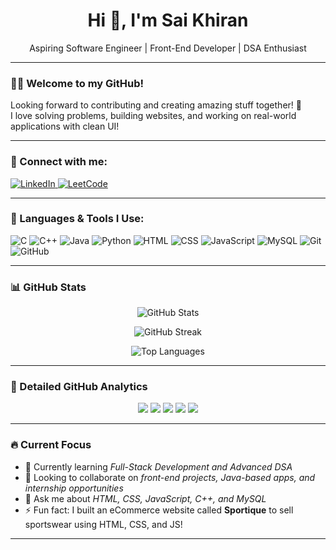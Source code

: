<h1 align="center">Hi 👋, I'm Sai Khiran</h1>
<p align="center">Aspiring Software Engineer | Front-End Developer | DSA Enthusiast</p>

---

### 👨‍💻 Welcome to my GitHub!

Looking forward to contributing and creating amazing stuff together! 🚀  
I love solving problems, building websites, and working on real-world applications with clean UI!

---

### 🔗 Connect with me:

<p align="left">
  <a href="https://www.linkedin.com/in/sai-khiran-k-8a7766216/" target="_blank">
    <img src="https://img.icons8.com/color/48/000000/linkedin.png" alt="LinkedIn"/>
  </a>
  <a href="https://leetcode.com/u/saikhiran_7/" target="_blank">
    <img src="https://img.icons8.com/external-tal-revivo-color-tal-revivo/48/000000/external-level-up-your-coding-skills-and-quickly-land-a-job-logo-color-tal-revivo.png" alt="LeetCode"/>
  </a>
</p>

---

### 🚀 Languages & Tools I Use:

<p align="left">
  <img src="https://img.icons8.com/color/48/000000/c-programming.png" alt="C"/>
  <img src="https://img.icons8.com/color/48/000000/c-plus-plus-logo.png" alt="C++"/>
  <img src="https://img.icons8.com/color/48/000000/java-coffee-cup-logo.png" alt="Java"/>
  <img src="https://img.icons8.com/color/48/000000/python--v1.png" alt="Python"/>
  
  <img src="https://img.icons8.com/color/48/000000/html-5--v1.png" alt="HTML"/>
  <img src="https://img.icons8.com/color/48/000000/css3.png" alt="CSS"/>
  <img src="https://img.icons8.com/color/48/000000/javascript.png" alt="JavaScript"/>
  
  <img src="https://img.icons8.com/color/48/000000/mysql-logo.png" alt="MySQL"/>
  
  <img src="https://img.icons8.com/color/48/000000/git.png" alt="Git"/>
  <img src="https://img.icons8.com/color/48/000000/github--v1.png" alt="GitHub"/>
</p>

---

### 📊 GitHub Stats

<p align="center">
  <img src="https://github-readme-stats.vercel.app/api?username=Saikhiran71&show_icons=true&theme=radical" alt="GitHub Stats"/>
</p>

<p align="center">
  <img src="https://streak-stats.demolab.com?user=Saikhiran71&theme=radical" alt="GitHub Streak"/>
</p>

<p align="center">
  <img src="https://github-readme-stats.vercel.app/api/top-langs/?username=Saikhiran71&layout=compact&theme=radical" alt="Top Languages"/>
</p>

---

### 🧠 Detailed GitHub Analytics

<p align="center">
  <img src="https://github-profile-summary-cards.vercel.app/api/cards/profile-details?username=Saikhiran71&theme=radical" />
  <img src="https://github-profile-summary-cards.vercel.app/api/cards/most-commit-language?username=Saikhiran71&theme=radical" />
  <img src="https://github-profile-summary-cards.vercel.app/api/cards/repos-per-language?username=Saikhiran71&theme=radical" />
  <img src="https://github-profile-summary-cards.vercel.app/api/cards/stats?username=Saikhiran71&theme=radical" />
  <img src="https://github-profile-summary-cards.vercel.app/api/cards/productive-time?username=Saikhiran71&theme=radical&utcOffset=+5" />
</p>

---

### 🔥 Current Focus

- 🌱 Currently learning *Full-Stack Development and Advanced DSA*  
- 👯 Looking to collaborate on *front-end projects, Java-based apps, and internship opportunities*  
- 💬 Ask me about *HTML, CSS, JavaScript, C++, and MySQL*  
- ⚡ Fun fact: I built an eCommerce website called **Sportique** to sell sportswear using HTML, CSS, and JS!

---
